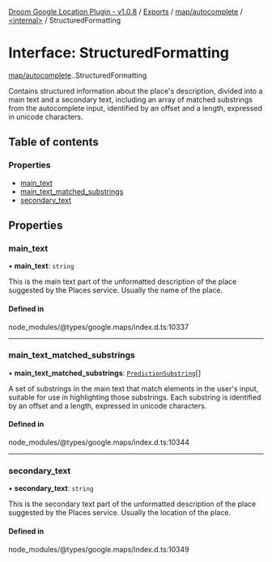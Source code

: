 [Droom Google Location Plugin - v1.0.8](../README.md) / [Exports](../modules.md) / [map/autocomplete](../modules/map_autocomplete.md) / [<internal\>](../modules/map_autocomplete._internal_.md) / StructuredFormatting

# Interface: StructuredFormatting

[map/autocomplete](../modules/map_autocomplete.md).[<internal>](../modules/map_autocomplete._internal_.md).StructuredFormatting

Contains structured information about the place&#39;s description, divided
into a main text and a secondary text, including an array of matched
substrings from the autocomplete input, identified by an offset and a
length, expressed in unicode characters.

## Table of contents

### Properties

- [main\_text](map_autocomplete._internal_.StructuredFormatting.md#main_text)
- [main\_text\_matched\_substrings](map_autocomplete._internal_.StructuredFormatting.md#main_text_matched_substrings)
- [secondary\_text](map_autocomplete._internal_.StructuredFormatting.md#secondary_text)

## Properties

### main\_text

• **main\_text**: `string`

This is the main text part of the unformatted description of the place
suggested by the Places service. Usually the name of the place.

#### Defined in

node_modules/@types/google.maps/index.d.ts:10337

___

### main\_text\_matched\_substrings

• **main\_text\_matched\_substrings**: [`PredictionSubstring`](map_autocomplete._internal_.PredictionSubstring.md)[]

A set of substrings in the main text that match elements in the
user&#39;s input, suitable for use in highlighting those substrings. Each
substring is identified by an offset and a length, expressed in unicode
characters.

#### Defined in

node_modules/@types/google.maps/index.d.ts:10344

___

### secondary\_text

• **secondary\_text**: `string`

This is the secondary text part of the unformatted description of the
place suggested by the Places service. Usually the location of the place.

#### Defined in

node_modules/@types/google.maps/index.d.ts:10349
